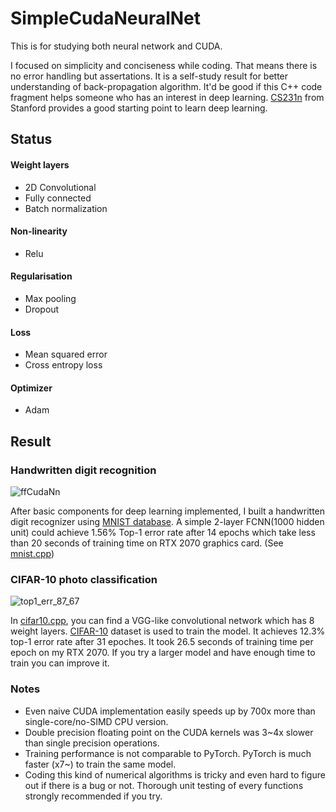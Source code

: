 ﻿# SimpleCudaNeuralNet
This is for studying both neural network and CUDA.

I focused on simplicity and conciseness while coding. That means there is no error handling but assertations. It is a self-study result for better understanding of back-propagation algorithm. It'd be good if this C++ code fragment helps someone who has an interest in deep learning. [CS231n](http://cs231n.stanford.edu/2017/syllabus) from Stanford provides a good starting point to learn deep learning.

## Status
#### Weight layers
* 2D Convolutional
* Fully connected
* Batch normalization

#### Non-linearity
* Relu

#### Regularisation
* Max pooling
* Dropout
	
#### Loss
* Mean squared error
* Cross entropy loss

#### Optimizer 
* Adam

## Result
### Handwritten digit recognition
![ffCudaNn](https://user-images.githubusercontent.com/670560/91796552-735ee780-ec5b-11ea-88fc-0f0a343ce8d6.png)

After basic components for deep learning implemented, I built a handwritten digit recognizer using [MNIST database](http://yann.lecun.com/exdb/mnist/). A simple 2-layer FCNN(1000 hidden unit) could achieve 1.56% Top-1 error rate after 14 epochs which take less than 20 seconds of training time on RTX 2070 graphics card. (See [mnist.cpp](mnist.cpp))

### CIFAR-10 photo classification
![top1_err_87_67](https://user-images.githubusercontent.com/670560/93242618-0e120700-f7c2-11ea-807a-f3188dcfc092.png)

In [cifar10.cpp](cifar10.cpp), you can find a VGG-like convolutional network which has 8 weight layers. [CIFAR-10](https://www.cs.toronto.edu/~kriz/cifar.html) dataset is used to train the model. It achieves 12.3% top-1 error rate after 31 epoches. It took 26.5 seconds of training time per epoch on my RTX 2070. If you try a larger model and have enough time to train you can improve it.

### Notes
- Even naive CUDA implementation easily speeds up by 700x more than single-core/no-SIMD CPU version.
- Double precision floating point on the CUDA kernels was 3~4x slower than single precision operations.
- Training performance is not comparable to PyTorch. PyTorch is much faster (x7~) to train the same model.
- Coding this kind of numerical algorithms is tricky and even hard to figure out if there is a bug or not. Thorough unit testing of every functions strongly recommended if you try.

